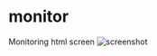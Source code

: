 # monitor
Monitoring html screen
![screenshot](https://cloud.githubusercontent.com/assets/11945268/15934572/55f2b910-2e64-11e6-9961-ce0eb1ec3171.png "monitor screenshot")
